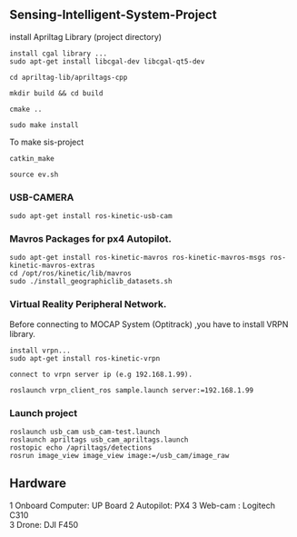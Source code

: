 ## Sensing-Intelligent-System-Project 

install Apriltag Library (project directory)
```
install cgal library ...
sudo apt-get install libcgal-dev libcgal-qt5-dev

cd apriltag-lib/apriltags-cpp

mkdir build && cd build

cmake ..

sudo make install 
```


To make sis-project
```
catkin_make

source ev.sh
```
### USB-CAMERA

`sudo apt-get install ros-kinetic-usb-cam`

### Mavros Packages for px4 Autopilot.
```
sudo apt-get install ros-kinetic-mavros ros-kinetic-mavros-msgs ros-kinetic-mavros-extras
cd /opt/ros/kinetic/lib/mavros
sudo ./install_geographiclib_datasets.sh 
```

### Virtual Reality Peripheral Network. 
Before connecting to MOCAP System (Optitrack) ,you have to install VRPN library. 
```
install vrpn...
sudo apt-get install ros-kinetic-vrpn

connect to vrpn server ip (e.g 192.168.1.99).

roslaunch vrpn_client_ros sample.launch server:=192.168.1.99 

```
### Launch project
```
roslaunch usb_cam usb_cam-test.launch
roslaunch apriltags usb_cam_apriltags.launch 
rostopic echo /apriltags/detections
rosrun image_view image_view image:=/usb_cam/image_raw
```

## Hardware 
 1 Onboard Computer: UP Board
 2 Autopilot: PX4
 3 Web-cam : Logitech C310	
 3 Drone: DJI F450


